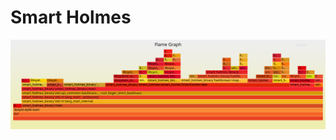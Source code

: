 # Smart Holmes

![Flamegraph](https://github.com/TheRustyStorm/smart-holmes/blob/main/flamegraph.svg)

